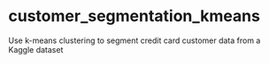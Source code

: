 # customer_segmentation_kmeans
Use k-means clustering to segment credit card customer data from a Kaggle dataset
